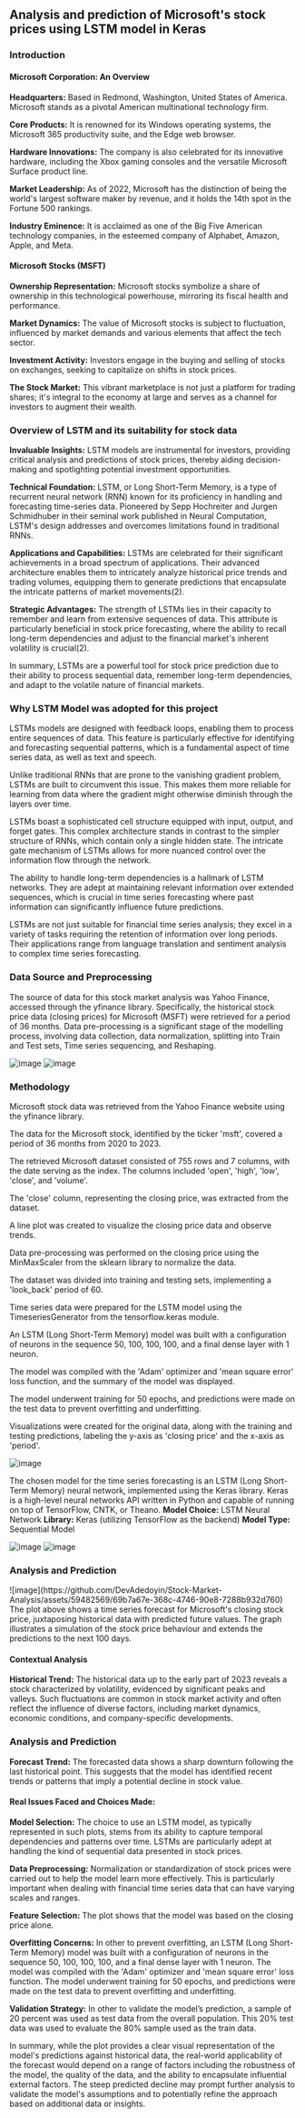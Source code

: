 <h2>Analysis and prediction of Microsoft's stock prices using LSTM model in Keras</h2>

<h3>Introduction</h3>

<h4>Microsoft Corporation: An Overview</h4>

<b>Headquarters:</b> Based in Redmond, Washington, United States of America. Microsoft stands as a pivotal American multinational technology firm.

<b>Core Products:</b> It is renowned for its Windows operating systems, the Microsoft 365 productivity suite, and the Edge web browser.

<b>Hardware Innovations:</b> The company is also celebrated for its innovative hardware, including the Xbox gaming consoles and the versatile Microsoft Surface product line.

<b>Market Leadership:</b> As of 2022, Microsoft has the distinction of being the world's largest software maker by revenue, and it holds the 14th spot in the Fortune 500 rankings.

<b>Industry Eminence:</b> It is acclaimed as one of the Big Five American technology companies, in the esteemed company of Alphabet, Amazon, Apple, and Meta.

<h4>Microsoft Stocks (MSFT)</h4>

<b>Ownership Representation:</b> Microsoft stocks symbolize a share of ownership in this technological powerhouse, mirroring its fiscal health and performance.

<b>Market Dynamics:</b> The value of Microsoft stocks is subject to fluctuation, influenced by market demands and various elements that affect the tech sector.

<b>Investment Activity:</b> Investors engage in the buying and selling of stocks on exchanges, seeking to capitalize on shifts in stock prices.

<b>The Stock Market:</b> This vibrant marketplace is not just a platform for trading shares; it's integral to the economy at large and serves as a channel for investors to augment their wealth.

<h3>Overview of LSTM and its suitability for stock data</h3>

<b>Invaluable Insights:</b> 
LSTM models are instrumental for investors, providing critical analysis and predictions of stock prices, thereby aiding decision-making and spotlighting potential investment opportunities.

<b>Technical Foundation:</b> LSTM, or Long Short-Term Memory, is a type of recurrent neural network (RNN) known for its proficiency in handling and forecasting time-series data. Pioneered by Sepp Hochreiter and Jurgen Schmidhuber in their seminal work published in Neural Computation, LSTM's design addresses and overcomes limitations found in traditional RNNs.

<b>Applications and Capabilities:</b> LSTMs are celebrated for their significant achievements in a broad spectrum of applications. Their advanced architecture enables them to intricately analyze historical price trends and trading volumes, equipping them to generate predictions that encapsulate the intricate patterns of market movements(2).

<b>Strategic Advantages:</b> The strength of LSTMs lies in their capacity to remember and learn from extensive sequences of data. This attribute is particularly beneficial in stock price forecasting, where the ability to recall long-term dependencies and adjust to the financial market's inherent volatility is crucial(2).

In summary, LSTMs are a powerful tool for stock price prediction due to their ability to process sequential data, remember long-term dependencies, and adapt to the volatile nature of financial markets.

<h3>Why LSTM Model was adopted for this project</h3>
LSTMs models are designed with feedback loops, enabling them to process entire sequences of data. This feature is particularly effective for identifying and forecasting sequential patterns, which is a fundamental aspect of time series data, as well as text and speech.

Unlike traditional RNNs that are prone to the vanishing gradient problem, LSTMs are built to circumvent this issue. This makes them more reliable for learning from data where the gradient might otherwise diminish through the layers over time.

LSTMs boast a sophisticated cell structure equipped with input, output, and forget gates. This complex architecture stands in contrast to the simpler structure of RNNs, which contain only a single hidden state. The intricate gate mechanism of LSTMs allows for more nuanced control over the information flow through the network.

The ability to handle long-term dependencies is a hallmark of LSTM networks. They are adept at maintaining relevant information over extended sequences, which is crucial in time series forecasting where past information can significantly influence future predictions.

LSTMs are not just suitable for financial time series analysis; they excel in a variety of tasks requiring the retention of information over long periods. Their applications range from language translation and sentiment analysis to complex time series forecasting.

<h3>Data Source and Preprocessing</h3>
The source of data for this stock market analysis was Yahoo Finance, accessed through the yfinance library. Specifically, the historical stock price data (closing prices) for Microsoft (MSFT) were retrieved for a period of 36 months. 
Data pre-processing is a significant stage of the modelling process, involving data collection, data normalization, splitting into Train and Test sets, Time series sequencing, and Reshaping. 

![image](https://github.com/DevAdedoyin/Stock-Market-Analysis/assets/59482569/993330e9-e900-4052-aec9-357a82220c42) ![image](https://github.com/DevAdedoyin/Stock-Market-Analysis/assets/59482569/e19877ed-c326-4c3b-baca-4a651e012c85)

<h3>Methodology</h3>
Microsoft stock data was retrieved from the Yahoo Finance website using the yfinance library.

The data for the Microsoft stock, identified by the ticker 'msft', covered a period of 36 months from 2020 to 2023.

The retrieved Microsoft dataset consisted of 755 rows and 7 columns, with the date serving as the index. The columns included 'open', 'high', 'low', 'close', and 'volume'.

The 'close' column, representing the closing price, was extracted from the dataset.

A line plot was created to visualize the closing price data and observe trends.

Data pre-processing was performed on the closing price using the MinMaxScaler from the sklearn library to normalize the data.

The dataset was divided into training and testing sets, implementing a 'look_back' period of 60.

Time series data were prepared for the LSTM model using the TimeseriesGenerator from the tensorflow.keras module.

An LSTM (Long Short-Term Memory) model was built with a configuration of neurons in the sequence 50, 100, 100, 100, and a final dense layer with 1 neuron.

The model was compiled with the 'Adam' optimizer and 'mean square error' loss function, and the summary of the model was displayed.

The model underwent training for 50 epochs, and predictions were made on the test data to prevent overfitting and underfitting.

Visualizations were created for the original data, along with the training and testing predictions, labeling the y-axis as 'closing price' and the x-axis as 'period'.

![image](https://github.com/DevAdedoyin/Stock-Market-Analysis/assets/59482569/adfc3843-1e3d-4fad-9501-ed927b08b9ed)

The chosen model for the time series forecasting is an LSTM (Long Short-Term Memory) neural network, implemented using the Keras library. Keras is a high-level neural networks API written in Python and capable of running on top of TensorFlow, CNTK, or Theano.
<b>Model Choice:</b> LSTM Neural Network
<b>Library:</b> Keras (utilizing TensorFlow as the backend)
<b>Model Type:</b> Sequential Model

![image](https://github.com/DevAdedoyin/Stock-Market-Analysis/assets/59482569/3b726462-ea81-494d-80c4-2ada19873883) ![image](https://github.com/DevAdedoyin/Stock-Market-Analysis/assets/59482569/272d5090-7b83-447a-9c4f-a507446db33d)

<h3>Analysis and Prediction</h3>
![image](https://github.com/DevAdedoyin/Stock-Market-Analysis/assets/59482569/69b7a67e-368c-4746-90e8-7288b932d760)
The plot above shows a time series forecast for Microsoft's closing stock price, juxtaposing historical data with predicted future values. The graph illustrates a simulation of the stock price behaviour and extends the predictions to the next 100 days. 

<h4>Contextual Analysis</h4>
<b>Historical Trend:</b> The historical data up to the early part of 2023 reveals a stock characterized by volatility, evidenced by significant peaks and valleys. Such fluctuations are common in stock market activity and often reflect the influence of diverse factors, including market dynamics, economic conditions, and company-specific developments.

<h3>Analysis and Prediction</h3>
<b>Forecast Trend:</b> The forecasted data shows a sharp downturn following the last historical point. This suggests that the model has identified recent trends or patterns that imply a potential decline in stock value.

<h4>Real Issues Faced and Choices Made:</h4>

<b>Model Selection:</b> The choice to use an LSTM model, as typically represented in such plots, stems from its ability to capture temporal dependencies and patterns over time. LSTMs are particularly adept at handling the kind of sequential data presented in stock prices.

<b>Data Preprocessing:</b> Normalization or standardization of stock prices were carried out to help the model learn more effectively. This is particularly important when dealing with financial time series data that can have varying scales and ranges.

<b>Feature Selection:</b> The plot shows that the model was based on the closing price alone. 

<b>Overfitting Concerns:</b> In other to prevent overfitting, an LSTM (Long Short-Term Memory) model was built with a configuration of neurons in the sequence 50, 100, 100, 100, and a final dense layer with 1 neuron. The model was compiled with the 'Adam' optimizer and 'mean square error' loss function. The model underwent training for 50 epochs, and predictions were made on the test data to prevent overfitting and underfitting.

<b>Validation Strategy:</b> In other to validate the model’s prediction, a sample of 20 percent was used as test data from the overall population. This 20% test data was used to evaluate the 80% sample used as the train data.

In summary, while the plot provides a clear visual representation of the model's predictions against historical data, the real-world applicability of the forecast would depend on a range of factors including the robustness of the model, the quality of the data, and the ability to encapsulate influential external factors. The steep predicted decline may prompt further analysis to validate the model's assumptions and to potentially refine the approach based on additional data or insights.

